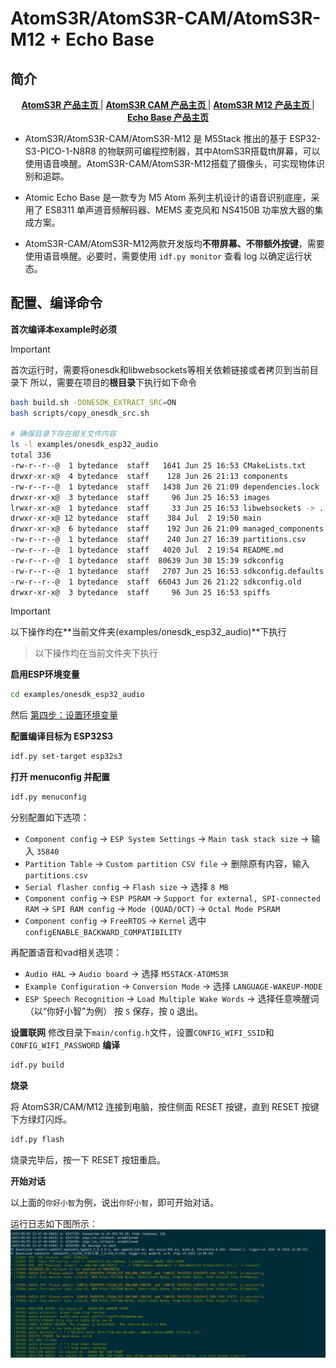 # AtomS3R/AtomS3R-CAM/AtomS3R-M12 + Echo Base

## 简介

<div align="center">
    <a href="https://docs.m5stack.com/zh_CN/core/AtomS3R"><b> AtomS3R 产品主页 </b></a>
    |
    <a href="https://docs.m5stack.com/zh_CN/core/AtomS3R%20Cam"><b> AtomS3R CAM 产品主页 </b></a>
    |
    <a href="https://docs.m5stack.com/zh_CN/core/AtomS3R-M12"><b> AtomS3R M12 产品主页 </b></a>
    |
    <a href="https://docs.m5stack.com/zh_CN/atom/Atomic%20Echo%20Base"><b> Echo Base 产品主页 </b></a>
</div>

- AtomS3R/AtomS3R-CAM/AtomS3R-M12 是 M5Stack 推出的基于 ESP32-S3-PICO-1-N8R8 的物联网可编程控制器，其中AtomS3R搭载tft屏幕，可以使用语音唤醒。AtomS3R-CAM/AtomS3R-M12搭载了摄像头，可实现物体识别和追踪。
- Atomic Echo Base 是一款专为 M5 Atom 系列主机设计的语音识别底座，采用了 ES8311 单声道音频解码器、MEMS 麦克风和 NS4150B 功率放大器的集成方案。

- AtomS3R-CAM/AtomS3R-M12两款开发版均**不带屏幕、不带额外按键**，需要使用语音唤醒。必要时，需要使用 `idf.py monitor` 查看 log 以确定运行状态。

## 配置、编译命令

**首次编译本example时必须**

> [!IMPORTANT]
> 首次运行时，需要将onesdk和libwebsockets等相关依赖链接或者拷贝到当前目录下
> 所以，需要在项目的**根目录**下执行如下命令

```bash
bash build.sh -DONESDK_EXTRACT_SRC=ON
bash scripts/copy_onesdk_src.sh

# 确保目录下存在相关文件内容
ls -l examples/onesdk_esp32_audio 
total 336
-rw-r--r--@  1 bytedance  staff   1641 Jun 25 16:53 CMakeLists.txt
drwxr-xr-x@  4 bytedance  staff    128 Jun 26 21:13 components
-rw-r--r--@  1 bytedance  staff   1438 Jun 26 21:09 dependencies.lock
drwxr-xr-x@  3 bytedance  staff     96 Jun 25 16:53 images
lrwxr-xr-x@  1 bytedance  staff     33 Jun 25 16:53 libwebsockets -> ../../external_libs/libwebsockets
drwxr-xr-x@ 12 bytedance  staff    384 Jul  2 19:50 main
drwxr-xr-x@  6 bytedance  staff    192 Jun 26 21:09 managed_components
-rw-r--r--@  1 bytedance  staff    240 Jun 27 16:39 partitions.csv
-rw-r--r--@  1 bytedance  staff   4020 Jul  2 19:54 README.md
-rw-r--r--@  1 bytedance  staff  80639 Jun 30 15:39 sdkconfig
-rw-r--r--@  1 bytedance  staff   2707 Jun 25 16:53 sdkconfig.defaults
-rw-r--r--@  1 bytedance  staff  66043 Jun 26 21:22 sdkconfig.old
drwxr-xr-x@  3 bytedance  staff     96 Jun 25 16:53 spiffs

```
> [!IMPORTANT]
> 以下操作均在**当前文件夹(examples/onesdk_esp32_audio)**下执行

> 以下操作均在当前文件夹下执行

**启用ESP环境变量**

```bash
cd examples/onesdk_esp32_audio
```
然后 [第四步：设置环境变量](https://docs.espressif.com/projects/esp-adf/en/latest/get-started/index.html#step-3-set-up-the-environment)


**配置编译目标为 ESP32S3**


```bash
idf.py set-target esp32s3
```

**打开 menuconfig 并配置**

```bash
idf.py menuconfig
```

分别配置如下选项：
- `Component config` → `ESP System Settings` → `Main task stack size` → 输入 `35840`
- `Partition Table` → `Custom partition CSV file` → 删除原有内容，输入 `partitions.csv`
- `Serial flasher config` → `Flash size` → 选择 `8 MB`
- `Component config` → `ESP PSRAM` → `Support for external, SPI-connected RAM` → `SPI RAM config` → `Mode (QUAD/OCT)` → `Octal Mode PSRAM`
- `Component config` → `FreeRTOS` → `Kernel` 选中 `configENABLE_BACKWARD_COMPATIBILITY`

再配置语音和vad相关选项：
- `Audio HAL` → `Audio board` → 选择 `M5STACK-ATOMS3R`
- `Example Configuration` → `Conversion Mode` → 选择 `LANGUAGE-WAKEUP-MODE`
- `ESP Speech Recognition` → `Load Multiple Wake Words` -> 选择任意唤醒词（以“你好小智”为例）
按 `S` 保存，按 `Q` 退出。

**设置联网**
修改目录下`main/config.h`文件，设置`CONFIG_WIFI_SSID`和`CONFIG_WIFI_PASSWORD`
**编译**

```bash
idf.py build
```

**烧录**

将 AtomS3R/CAM/M12 连接到电脑，按住侧面 RESET 按键，直到 RESET 按键下方绿灯闪烁。

```bash
idf.py flash
```

烧录完毕后，按一下 RESET 按钮重启。

**开始对话**

以上面的`你好小智`为例，说出`你好小智`，即可开始对话。

运行日志如下图所示：
![image](images/image.png)